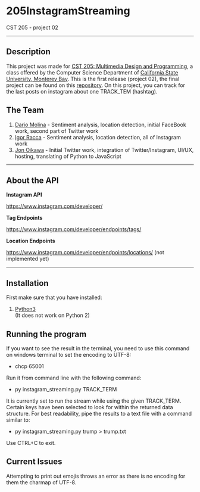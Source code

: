 # 205InstagramStreaming
CST 205 - project 02

-----------

## Description 

This project was made for [CST 205: Multimedia Design and Programming](https://csumb.edu/course/cst/205), a class offered by the Computer Science Department of [California State University, Monterey Bay](https://csumb.edu/).
This is the first release (project 02), the final project can be found on this [repository](https://github.com/JonOikawa/205GlobalEvents).
On this project, you can track for the last posts on instagram about one TRACK_TEM (hashtag).

## The Team
1. [Dario Molina](https://www.linkedin.com/in/dario-molina?authType=NAME_SEARCH&authToken=sgHB&locale=pt_BR&trk=tyah&trkInfo=clickedVertical%3Amynetwork%2CclickedEntityId%3A444010483%2CauthType%3ANAME_SEARCH%2Cidx%3A1-1-1%2CtarId%3A1476842226114%2Ctas%3Adario%20mo) - Sentiment analysis, location detection, initial FaceBook work, second part of Twitter work
2. [Igor Racca](https://www.linkedin.com/in/igor-racca-87467a10a?trk=nav_responsive_tab_profile) - Sentiment analysis, location detection, all of Instagram work
3. [Jon Oikawa](https://github.com/JonOikawa) - Initial Twitter work, integration of Twitter/Instagram, UI/UX, hosting, translating of Python to JavaScript

-----------

## About the API

**Instagram API**

https://www.instagram.com/developer/

**Tag Endpoints** 

https://www.instagram.com/developer/endpoints/tags/

**Location Endpoints**

https://www.instagram.com/developer/endpoints/locations/
(not implemented yet)

-----------

## Installation 

First make sure that you have installed: 

1.  [Python3](https://www.python.org/downloads/) <br> (It does not work on Python 2)

## Running the program

If you want to see the result in the terminal, you need to use this command on windows terminal to set the encoding to UTF-8:

- chcp 65001

Run it from command line with the following command:

- py instagram_streaming.py TRACK_TERM

It is currently set to run the stream while using the given TRACK_TERM. Certain keys have been selected to look for within the returned data structure. For best readability, pipe the results to a text file with a command similar to:

- py instagram_streaming.py trump > trump.txt

Use CTRL+C to exit.

## Current Issues
Attempting to print out emojis throws an error as there is no encoding for them the charmap of UTF-8.
